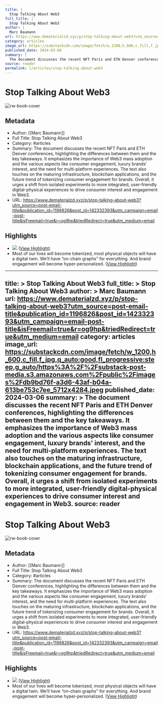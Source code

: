 ```yaml
---
title: |
  Stop Talking About Web3
full_title: |
  Stop Talking About Web3
author: |
  Marc Baumann
url: https://www.dematerialzd.xyz/p/stop-talking-about-web3?utm_source=post-email-title&publication_id=1196826&post_id=142332393&utm_campaign=email-post-title&isFreemail=true&r=og9hp&triedRedirect=true&utm_medium=email
category: articles
image_url: https://substackcdn.com/image/fetch/w_1200,h_600,c_fill,f_jpg,q_auto:good,fl_progressive:steep,g_auto/https%3A%2F%2Fsubstack-post-media.s3.amazonaws.com%2Fpublic%2Fimages%2Fdb9bd76f-a3d6-43af-b04a-613be753c7ee_5712x4284.jpeg
published_date: 2024-03-06
summary: |
  The document discusses the recent NFT Paris and ETH Denver conferences, highlighting the differences between them and the key takeaways. It emphasizes the importance of Web3 mass adoption and the various aspects like consumer engagement, luxury brands' interest, and the need for multi-platform experiences. The text also touches on the maturing infrastructure, blockchain applications, and the future trend of tokenizing consumer engagement for brands. Overall, it urges a shift from isolated experiments to more integrated, user-friendly digital-physical experiences to drive consumer interest and engagement in Web3.
source: reader
permalink: l/articles/stop-talking-about-web3
---
```

# Stop Talking About Web3

![rw-book-cover](https://substackcdn.com/image/fetch/w_1200,h_600,c_fill,f_jpg,q_auto:good,fl_progressive:steep,g_auto/https%3A%2F%2Fsubstack-post-media.s3.amazonaws.com%2Fpublic%2Fimages%2Fdb9bd76f-a3d6-43af-b04a-613be753c7ee_5712x4284.jpeg)

## Metadata
- Author: [[Marc Baumann]]
- Full Title: Stop Talking About Web3
- Category: #articles
- Summary: The document discusses the recent NFT Paris and ETH Denver conferences, highlighting the differences between them and the key takeaways. It emphasizes the importance of Web3 mass adoption and the various aspects like consumer engagement, luxury brands' interest, and the need for multi-platform experiences. The text also touches on the maturing infrastructure, blockchain applications, and the future trend of tokenizing consumer engagement for brands. Overall, it urges a shift from isolated experiments to more integrated, user-friendly digital-physical experiences to drive consumer interest and engagement in Web3.
- URL: https://www.dematerialzd.xyz/p/stop-talking-about-web3?utm_source=post-email-title&publication_id=1196826&post_id=142332393&utm_campaign=email-post-title&isFreemail=true&r=og9hp&triedRedirect=true&utm_medium=email

## Highlights
- ![](https://substackcdn.com/image/fetch/w_1456,c_limit,f_auto,q_auto:good,fl_progressive:steep/https%3A%2F%2Fsubstack-post-media.s3.amazonaws.com%2Fpublic%2Fimages%2F37dd0643-ca75-4769-a7e1-25cae5dc4537_4000x2668.jpeg) ([View Highlight](https://read.readwise.io/read/01hrcsmk2cp9wmg0tck3k9kxvh))
- Most of our lives will become tokenized, most physical objects will have a digital twin.
  We’ll have “on-chain graphs” for everything. And brand engagement will become hyper-personalized. ([View Highlight](https://read.readwise.io/read/01hrcstfxs752cvn60s7s6pfrz))


---
title: >
  Stop Talking About Web3
full_title: >
  Stop Talking About Web3
author: >
  Marc Baumann
url: https://www.dematerialzd.xyz/p/stop-talking-about-web3?utm_source=post-email-title&publication_id=1196826&post_id=142332393&utm_campaign=email-post-title&isFreemail=true&r=og9hp&triedRedirect=true&utm_medium=email
category: articles
image_url: https://substackcdn.com/image/fetch/w_1200,h_600,c_fill,f_jpg,q_auto:good,fl_progressive:steep,g_auto/https%3A%2F%2Fsubstack-post-media.s3.amazonaws.com%2Fpublic%2Fimages%2Fdb9bd76f-a3d6-43af-b04a-613be753c7ee_5712x4284.jpeg
published_date: 2024-03-06
summary: >
  The document discusses the recent NFT Paris and ETH Denver conferences, highlighting the differences between them and the key takeaways. It emphasizes the importance of Web3 mass adoption and the various aspects like consumer engagement, luxury brands' interest, and the need for multi-platform experiences. The text also touches on the maturing infrastructure, blockchain applications, and the future trend of tokenizing consumer engagement for brands. Overall, it urges a shift from isolated experiments to more integrated, user-friendly digital-physical experiences to drive consumer interest and engagement in Web3.
source: reader
---
# Stop Talking About Web3

![rw-book-cover](https://substackcdn.com/image/fetch/w_1200,h_600,c_fill,f_jpg,q_auto:good,fl_progressive:steep,g_auto/https%3A%2F%2Fsubstack-post-media.s3.amazonaws.com%2Fpublic%2Fimages%2Fdb9bd76f-a3d6-43af-b04a-613be753c7ee_5712x4284.jpeg)

## Metadata
- Author: [[Marc Baumann]]
- Full Title: Stop Talking About Web3
- Category: #articles
- Summary: The document discusses the recent NFT Paris and ETH Denver conferences, highlighting the differences between them and the key takeaways. It emphasizes the importance of Web3 mass adoption and the various aspects like consumer engagement, luxury brands' interest, and the need for multi-platform experiences. The text also touches on the maturing infrastructure, blockchain applications, and the future trend of tokenizing consumer engagement for brands. Overall, it urges a shift from isolated experiments to more integrated, user-friendly digital-physical experiences to drive consumer interest and engagement in Web3.
- URL: https://www.dematerialzd.xyz/p/stop-talking-about-web3?utm_source=post-email-title&publication_id=1196826&post_id=142332393&utm_campaign=email-post-title&isFreemail=true&r=og9hp&triedRedirect=true&utm_medium=email

## Highlights
- ![](https://substackcdn.com/image/fetch/w_1456,c_limit,f_auto,q_auto:good,fl_progressive:steep/https%3A%2F%2Fsubstack-post-media.s3.amazonaws.com%2Fpublic%2Fimages%2F37dd0643-ca75-4769-a7e1-25cae5dc4537_4000x2668.jpeg) ([View Highlight](https://read.readwise.io/read/01hrcsmk2cp9wmg0tck3k9kxvh))
- Most of our lives will become tokenized, most physical objects will have a digital twin.
  We’ll have “on-chain graphs” for everything. And brand engagement will become hyper-personalized. ([View Highlight](https://read.readwise.io/read/01hrcstfxs752cvn60s7s6pfrz))


